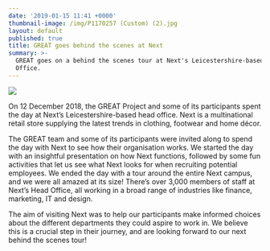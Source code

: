```yaml
---
date: '2019-01-15 11:41 +0000'
thumbnail-image: /img/P1170257 (Custom) (2).jpg
layout: default
published: true
title: GREAT goes behind the scenes at Next
summary: >-
  GREAT goes on a behind the scenes tour at Next's Leicestershire-based Head
  Office.
---
```

![]({{site.baseurl}}/img/P1170257%20(Custom)%20(1).jpg)

On 12 December 2018, the GREAT Project and some of its participants spent the day at Next’s Leicestershire-based head office. Next is a multinational retail store supplying the latest trends in clothing, footwear and home décor.  

The GREAT team and some of its participants were invited along to spend the day with Next to see how their organisation works. We started the day with an insightful presentation on how Next functions, followed by some fun activities that let us see what Next looks for when recruiting potential employees. We ended the day with a tour around the entire Next campus, and we were all amazed at its size! There’s over 3,000 members of staff at Next’s Head Office, all working in a broad range of industries like finance, marketing, IT and design. 

The aim of visiting Next was to help our participants make informed choices about the different departments they could aspire to work in. We believe this is a crucial step in their journey, and are looking forward to our next behind the scenes tour!
